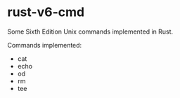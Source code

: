 # rust-v6-cmd
Some Sixth Edition Unix commands implemented in Rust.

Commands implemented:

* cat
* echo
* od
* rm
* tee
